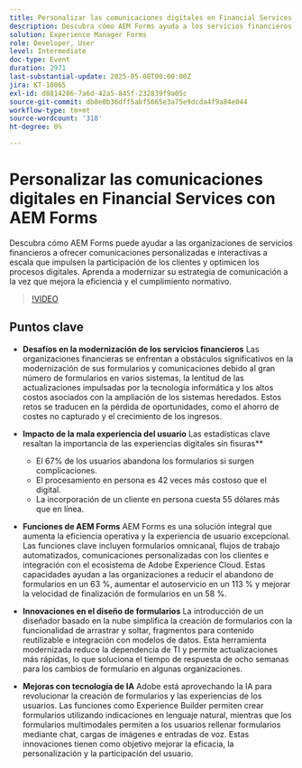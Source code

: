 ```yaml
---
title: Personalizar las comunicaciones digitales en Financial Services con AEM Forms
description: Descubra cómo AEM Forms ayuda a los servicios financieros a ofrecer comunicaciones personalizadas y escalables que mejoran la participación, la eficacia y el cumplimiento normativo.
solution: Experience Manager Forms
role: Developer, User
level: Intermediate
doc-type: Event
duration: 2971
last-substantial-update: 2025-05-08T00:00:00Z
jira: KT-18065
exl-id: d8814206-7a6d-42a5-845f-232839f9a05c
source-git-commit: db8e0b36dff5abf5665e3a75e9dcda4f9a84e044
workflow-type: tm+mt
source-wordcount: '318'
ht-degree: 0%

---
```


# Personalizar las comunicaciones digitales en Financial Services con AEM Forms

Descubra cómo AEM Forms puede ayudar a las organizaciones de servicios financieros a ofrecer comunicaciones personalizadas e interactivas a escala que impulsen la participación de los clientes y optimicen los procesos digitales. Aprenda a modernizar su estrategia de comunicación a la vez que mejora la eficiencia y el cumplimiento normativo.

>[!VIDEO](https://video.tv.adobe.com/v/3458104/?learn=on&enablevpops)

## Puntos clave

* **Desafíos en la modernización de los servicios financieros** Las organizaciones financieras se enfrentan a obstáculos significativos en la modernización de sus formularios y comunicaciones debido al gran número de formularios en varios sistemas, la lentitud de las actualizaciones impulsadas por la tecnología informática y los altos costos asociados con la ampliación de los sistemas heredados. Estos retos se traducen en la pérdida de oportunidades, como el ahorro de costes no capturado y el crecimiento de los ingresos.

* **Impacto de la mala experiencia del usuario** Las estadísticas clave resaltan la importancia de las experiencias digitales sin fisuras**

   * El 67% de los usuarios abandona los formularios si surgen complicaciones.
   * El procesamiento en persona es 42 veces más costoso que el digital.
   * La incorporación de un cliente en persona cuesta 55 dólares más que en línea.

* **Funciones de AEM Forms** AEM Forms es una solución integral que aumenta la eficiencia operativa y la experiencia de usuario excepcional. Las funciones clave incluyen formularios omnicanal, flujos de trabajo automatizados, comunicaciones personalizadas con los clientes e integración con el ecosistema de Adobe Experience Cloud. Estas capacidades ayudan a las organizaciones a reducir el abandono de formularios en un 63 %, aumentar el autoservicio en un 113 % y mejorar la velocidad de finalización de formularios en un 58 %.

* **Innovaciones en el diseño de formularios** La introducción de un diseñador basado en la nube simplifica la creación de formularios con la funcionalidad de arrastrar y soltar, fragmentos para contenido reutilizable e integración con modelos de datos. Esta herramienta modernizada reduce la dependencia de TI y permite actualizaciones más rápidas, lo que soluciona el tiempo de respuesta de ocho semanas para los cambios de formulario en algunas organizaciones.

* **Mejoras con tecnología de IA** Adobe está aprovechando la IA para revolucionar la creación de formularios y las experiencias de los usuarios. Las funciones como Experience Builder permiten crear formularios utilizando indicaciones en lenguaje natural, mientras que los formularios multimodales permiten a los usuarios rellenar formularios mediante chat, cargas de imágenes e entradas de voz. Estas innovaciones tienen como objetivo mejorar la eficacia, la personalización y la participación del usuario.
